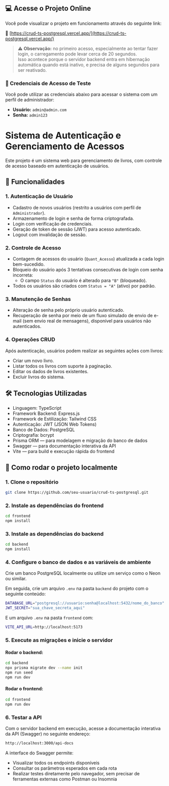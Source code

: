 ## 💻 Acesse o Projeto Online

Você pode visualizar o projeto em funcionamento através do seguinte link:

🔗 [https://crud-ts-postgresql.vercel.app/](https://crud-ts-postgresql.vercel.app/)

> ⚠️ **Observação:** no primeiro acesso, especialmente ao tentar fazer login, o carregamento pode levar cerca de 20 segundos.  
Isso acontece porque o servidor backend entra em hibernação automática quando está inativo, e precisa de alguns segundos para ser reativado.

### 🔑 Credenciais de Acesso de Teste

Você pode utilizar as credenciais abaixo para acessar o sistema com um perfil de administrador:

- **Usuário:** `admin@admin.com`  
- **Senha:** `admin123`

# Sistema de Autenticação e Gerenciamento de Acessos

Este projeto é um sistema web para gerenciamento de livros, com controle de acesso baseado em autenticação de usuários.

## 🔐 Funcionalidades

### 1. Autenticação de Usuário
- Cadastro de novos usuários (restrito a usuários com perfil de `Administrador`).
- Armazenamento de login e senha de forma criptografada.
- Login com verificação de credenciais.
- Geração de token de sessão (JWT) para acesso autenticado.
- Logout com invalidação de sessão.

### 2. Controle de Acesso
- Contagem de acessos do usuário (`Quant_Acesso`) atualizada a cada login bem-sucedido.
- Bloqueio do usuário após 3 tentativas consecutivas de login com senha incorreta:
  - O campo `Status` do usuário é alterado para `"B"` (bloqueado).
- Todos os usuários são criados com `Status = "A"` (ativo) por padrão.

### 3. Manutenção de Senhas
- Alteração de senha pelo próprio usuário autenticado.
- Recuperação de senha por meio de um fluxo simulado de envio de e-mail (sem envio real de mensagens), disponível para usuários não autenticados.

### 4. Operações CRUD 
Após autenticação, usuários podem realizar as seguintes ações com livros:
- Criar um novo livro.
- Listar todos os livros com suporte à paginação.
- Editar os dados de livros existentes.
- Excluir livros do sistema.

## 🛠️ Tecnologias Utilizadas
- Linguagem: TypeScript
- Framework Backend:  Express.js
- Framework de Estilização: Tailwind CSS
- Autenticação: JWT (JSON Web Tokens)
- Banco de Dados: PostgreSQL
- Criptografia: bcrypt
- Prisma ORM — para modelagem e migração do banco de dados
- Swagger — para documentação interativa da API
- Vite — para build e execução rápida do frontend
  
## 🚀 Como rodar o projeto localmente

### 1. Clone o repositório

```bash
git clone https://github.com/seu-usuario/crud-ts-postgresql.git
```

### 2. Instale as dependências do frontend

```bash
cd frontend
npm install
```

### 3. Instale as dependências do backend

```bash
cd backend
npm install
```
### 4. Configure o banco de dados e as variáveis de ambiente

Crie um banco PostgreSQL localmente ou utilize um serviço como o Neon ou similar.

Em seguida, crie um arquivo `.env` na pasta `backend` do projeto com o seguinte conteúdo:

```bash
DATABASE_URL="postgresql://usuario:senha@localhost:5432/nome_do_banco"
JWT_SECRET="sua_chave_secreta_aqui"
```

E um arquivo `.env` na pasta `frontend` com:

```bash
VITE_API_URL=http://localhost:5173
```

### 5. Execute as migrações e inicie o servidor

#### Rodar o backend:

```bash
cd backend
npx prisma migrate dev --name init
npm run seed
npm run dev
```
#### Rodar o frontend:

```bash
cd frontend
npm run dev
```

### 6. Testar a API
Com o servidor backend em execução, acesse a documentação interativa da API (Swagger) no seguinte endereço:

```bash
http://localhost:3000/api-docs
```

A interface do Swagger permite:
- Visualizar todos os endpoints disponíveis
- Consultar os parâmetros esperados em cada rota
- Realizar testes diretamente pelo navegador, sem precisar de ferramentas externas como Postman ou Insomnia

